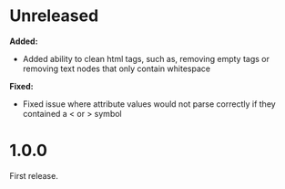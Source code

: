 
# Unreleased

__Added:__

* Added ability to clean html tags, such as, removing empty tags or removing text nodes that only contain whitespace

__Fixed:__

* Fixed issue where attribute values would not parse correctly if they contained
a < or > symbol

# 1.0.0

First release.